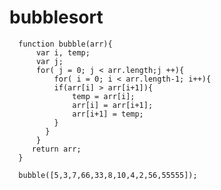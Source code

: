 # bubblesort

      function bubble(arr){
          var i, temp;
          var j;
          for( j = 0; j < arr.length;j ++){
              for( i = 0; i < arr.length-1; i++){
              if(arr[i] > arr[i+1]){
                  temp = arr[i];
                  arr[i] = arr[i+1];
                  arr[i+1] = temp;
              }
            }
          }
         return arr;
      }
      
      bubble([5,3,7,66,33,8,10,4,2,56,55555]);
